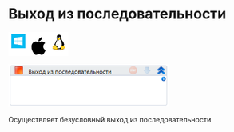 # Выход из последовательности

![](<../../../.gitbook/assets/image (100) (1) (4).png>)

![](<../../../.gitbook/assets/image (38).png>)

Осуществляет безусловный выход из последовательности
